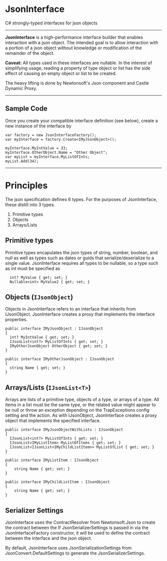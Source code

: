 # JsonInterface
C# strongly-typed interfaces for json objects

---

**JsonInterface** is a high-performance interface builder that enables interaction with a json object.  The intended goal is to allow interaction with a portion of a json object without knowledge or modification of the remainder of the object.

**Caveat:** All types used in these interfaces are nullable.  In the interest of simplifying usage, reading a property of type object or list has the side effect of causing an empty object or list to be created.

The heavy lifting is done by Newtonsoft's Json component and Castle Dynamic Proxy.

---

## Sample Code

Once you create your compatible interface definition (see below), create a new instance of the interface by
```
var factory = new JsonInterfaceFactory();
var myInterface = factory.Create<IMyJsonObject>();

myInterface.MyIntValue = 33;
myInterface.OtherObject.Name = "Other Object";
var myList = myInterface.MyListOfInts;
myList.Add(34);

```

---

# Principles

The json specification defines 6 types.  For the purposes of JsonInterface, these distill into 3 types.  
  1.  Primitive types
  2.  Objects
  3.  Arrays/Lists
  
## Primitive types

Primitive types encapulates the json types of string, number, boolean, and null as well as types such as dates or guids that serialize/deserialize to a single value.  JsonInterface requires all types to be nullable, so a type such as int must be specified as 
```
  int? MyValue { get; set; }
  Nullable<int> MyValue2 { get; set; }
```

## Objects (`IJsonObject`)

Objects in JsonInterface refers to an interface that inherits from IJsonObject.  JsonInterface creates a proxy that implements the interface properties.
```
public interface IMyJsonObject : IJsonObject 
{
  int? MyIntValue { get; set; }
  IJsonList<int?> MyListOfInts { get; set; }
  IMyOtherJsonObject OtherObject { get; set; }
}

public interface IMyOtherJsonObject : IJsonObject 
{
  string Name { get; set; }
}

```

## Arrays/Lists (`IJsonList<T>`)

Arrays are lists of a primitive type, objects of a type, or arrays of a type.  All items in a list must be the same type, or the related value might appear to be null or throw an exception depending on the TrapExceptions config setting and the action.
As with IJsonObject, JsonInterface creates a proxy object that implements the specified interface.

```
public interface IMyJsonObjectWithLists : IJsonObject 
{
  IJsonList<int?> MyListOfInts { get; set; }
  IJsonList<IMyListItem> MyListOfItems { get; set; }
  IJsonList<IJsonList<IMyChildListItem>> MyListOfList { get; set; }
}

public interface IMyListItem : IJsonObject
{
	string Name { get; set; }
}

public interface IMyChildListItem : IJsonObject 
{
	string Name { get; set; }
}
```

## Serializer Settings

JsonInterface uses the ContractResolver from Newtonsoft.Json to create the contract between the 
If JsonSerializerSettings is passed in via the JsonInterfaceFactory constructor, it will be used to define the contract between the interface and the json object.

By default, JsonInterface uses JsonSerializationSettings from JsonConvert.DefaultSettings to generate the JsonSerializerSettings.
